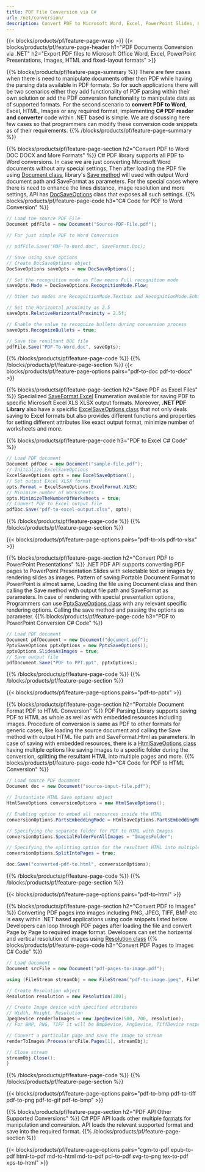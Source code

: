 ```yaml
---
title: PDF File Conversion via C# 
url: /net/conversion/
description: Convert PDF to Microsoft Word, Excel, PowerPoint Slides, HTML, Images and many other popular formats with just few lines of C# code.
---
```


{{< blocks/products/pf/feature-page-wrap >}}
{{< blocks/products/pf/feature-page-header h1="PDF Documents Conversion via .NET" h2="Export PDF files to Microsoft Office Word, Excel, PowerPoint Presentations, Images, HTML and fixed-layout formats" >}}

{{% blocks/products/pf/feature-page-summary %}}
There are few cases when there is need to manipulate documents other then PDF while having the parsing data available in PDF formats. So for such applications there will be two scenarios either they add functionality of PDF parsing within their own solution or add the PDF conversion functionality to manipulate data as of supported formats. For the second scenario to **convert PDF to Word**, Excel, HTML, Images or any required format, implementing **C# PDF reader and converter** code within .NET based is simple. We are discussing here few cases so that programmers can modify these conversion code snippets as of their requirements. 
{{% /blocks/products/pf/feature-page-summary  %}}

{{% blocks/products/pf/feature-page-section  h2="Convert PDF to Word DOC DOCX and More Formats" %}}
C# PDF library supports all PDF to Word conversions. In case we are just converting Microsoft Word documents without any special settings, Then after loading the PDF file using [Document class](https://apireference.aspose.com/pdf/net/aspose.pdf/document), library's [Save method](https://apireference.aspose.com/pdf/net/aspose.pdf.document/save/methods/4) will used with output Word document path and SaveFormat as parameters.  For the special cases where there is need to enhance the lines distance, image resolution and more settings, API has [DocSaveOptions](https://apireference.aspose.com/net/pdf/aspose.pdf/docsaveoptions) class that exposes all such settings. 
{{% blocks/products/pf/feature-page-code h3="C# Code for PDF to Word Conversion" %}}

```cs
// Load the source PDF File
Document pdfFile = new Document("Source-PDF-File.pdf");    

// For just simple PDF to Word Conversion 

// pdfFile.Save("PDF-To-Word.doc", SaveFormat.Doc);        

// Save using save options
// Create DocSaveOptions object
DocSaveOptions saveOpts = new DocSaveOptions();

// Set the recognition mode as Flow means Full recognition mode
saveOpts.Mode = DocSaveOptions.RecognitionMode.Flow;

// Other two modes are RecognitionMode.Textbox and RecognitionMode.EnhancedFlow

// Set the Horizontal proximity as 2.5
saveOpts.RelativeHorizontalProximity = 2.5f;

// Enable the value to recognize bullets during conversion process
saveOpts.RecognizeBullets = true;

// Save the resultant DOC file
pdfFile.Save("PDF-To-Word.doc", saveOpts);
```
{{% /blocks/products/pf/feature-page-code  %}}
{{% /blocks/products/pf/feature-page-section %}}
{{< blocks/products/pf/feature-page-options pairs="pdf-to-doc pdf-to-docx" >}}


{{% blocks/products/pf/feature-page-section  h2="Save PDF as Excel Files" %}}
Specialized [SaveFormat.Excel](https://apireference.aspose.com/pdf/net/aspose.pdf/saveformat) Enumeration available for saving PDF to specific Microsoft Excel XLS XLSX output formats. Moreover, **.NET PDF Library** also have a speicific [ExcelSaveOptions class](https://apireference.aspose.com/pdf/net/aspose.pdf/excelsaveoptions) that not only deals saving to Excel formats but also provides different functions and properties for setting different attributes like exact output format, minimize number of worksheets and more.
 
{{% blocks/products/pf/feature-page-code h3="PDF to Excel C# Code" %}}

```cs
// Load PDF document
Document pdfDoc = new Document("sample-file.pdf");
// Initialize ExcelSaveOptions
ExcelSaveOptions opts = new ExcelSaveOptions();
// Set output Excel XLSX format
opts.Format = ExcelSaveOptions.ExcelFormat.XLSX;
// Minimize number of Worksheets
opts.MinimizeTheNumberOfWorksheets = true;
// Convert PDF to Excel output file
pdfDoc.Save("pdf-to-excel-output.xlsx", opts);
```
{{% /blocks/products/pf/feature-page-code  %}}
{{% /blocks/products/pf/feature-page-section %}}

{{< blocks/products/pf/feature-page-options pairs="pdf-to-xls pdf-to-xlsx" >}}

{{% blocks/products/pf/feature-page-section  h2="Convert PDF to PowerPoint Presentations" %}}
.NET PDF API supports converting PDF pages to PowerPoint Presentation Slides with selectable text or images by rendering slides as images. Pattern of saving Portable Document Format to PowerPoint is almost same, Loading the file using Document class and then calling the Save method with output file path and SaveFormat as parameters. In case of rendering with special presentation options, Programmers can use [PptxSaveOptions class](https://apireference.aspose.com/pdf/net/aspose.pdf/pptxsaveoptions) with any relevant specific rendering options. Calling the save method and passing the options as parameter.
{{% blocks/products/pf/feature-page-code h3="PDF to PowerPoint Conversion C# Code" %}}
```cs
// Load PDF document
Document pdfDocument = new Document("document.pdf");
PptxSaveOptions pptxOptions = new PptxSaveOptions();
pptxOptions.SlidesAsImages = true;
// Save output file
pdfDocument.Save("PDF to PPT.ppt", pptxOptions);
```
{{% /blocks/products/pf/feature-page-code %}}
{{% /blocks/products/pf/feature-page-section %}}

{{< blocks/products/pf/feature-page-options pairs="pdf-to-pptx" >}}

{{% blocks/products/pf/feature-page-section  h2="Portable Document Format PDF to HTML Conversion" %}}
PDF Parsing Library supports saving PDF to HTML as whole as well as with embedded resources including images. Procedure of conversion is same as PDF to other formats for generic cases, like loading the source document and calling the Save method with output HTML file path and SaveFormat.Html as parameters. In case of saving with embedded resources, there is a [HtmlSaveOptions class](https://apireference.aspose.com/pdf/net/aspose.pdf/htmlsaveoptions) having multiple options like saving images to a specific folder during the conversion, splitting the resultant HTML into multiple pages and more. 
{{% blocks/products/pf/feature-page-code h3="C# Code for PDF to HTML Conversion" %}}

```cs
// Load source PDF document
Document doc = new Document("source-input-file.pdf");

// Instantiate HTML Save options object
HtmlSaveOptions conversionOptions = new HtmlSaveOptions();

// Enabling option to embed all resources inside the HTML
conversionOptions.PartsEmbeddingMode = HtmlSaveOptions.PartsEmbeddingModes.EmbedAllIntoHtml;

// Specifying the separate folder for PDF to HTML with Images
conversionOptions.SpecialFolderForAllImages = "ImagesFolder";

// Specifying the splitting option for the resultant HTML into multiple pages
conversionOptions.SplitIntoPages = true;

doc.Save("converted-pdf-to.html", conversionOptions);
```
{{% /blocks/products/pf/feature-page-code %}}
{{% /blocks/products/pf/feature-page-section %}}

{{< blocks/products/pf/feature-page-options pairs="pdf-to-html" >}}

{{% blocks/products/pf/feature-page-section  h2="Convert PDF to Images" %}}
Converting PDF pages into images including PNG, JPEG, TIFF, BMP etc is easy within .NET based applications using code snippets listed below. Developers can  loop through PDF pages after loading the file and convert Page by Page to required image format. Developers can set the horizental and vertical resolution of images using [Resolution class](https://apireference.aspose.com/pdf/net/aspose.pdf.devices/resolution)
{{% blocks/products/pf/feature-page-code h3="Convert PDF Pages to Images C# Code" %}}
```cs
// Load document
Document srcFile = new Document("pdf-pages-to-image.pdf");

using (FileStream streamObj = new FileStream("pdf-to-image.jpeg", FileMode.Create)){

// Create Resolution object
Resolution resolution = new Resolution(300);

// Create Image device with specified attributes
// Width, Height, Resolution
JpegDevice renderToImages = new JpegDevice(500, 700, resolution);
// For BMP, PNG, TIFF it will be BmpDevice, PngDevice, TiffDevice respectively

// Convert a particular page and save the image to stream
renderToImages.Process(srcFile.Pages[1], streamObj);

// Close stream
streamObj.Close();
}
```
{{% /blocks/products/pf/feature-page-code %}}
{{% /blocks/products/pf/feature-page-section %}}

{{< blocks/products/pf/feature-page-options pairs="pdf-to-bmp pdf-to-tiff pdf-to-png pdf-to-gif pdf-to-bmp" >}}

{{% blocks/products/pf/feature-page-section  h2="PDF API Other Supported Conversions" %}}
C# PDF API loads other multiple [formats](https://docs.aspose.com/pdf/net/supported-file-formats/) for manipulation and conversion. API loads the relevant supported format and save into the required format.
{{% /blocks/products/pf/feature-page-section %}}

{{< blocks/products/pf/feature-page-options pairs="cgm-to-pdf epub-to-pdf html-to-pdf md-to-html md-to-pdf pcl-to-pdf svg-to-png tex-to-pdf xps-to-html" >}}